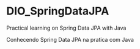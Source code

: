 # DIO_SpringDataJPA
Practical learning on Spring Data JPA with Java

Conhecendo Spring Data JPA na pratica com Java
